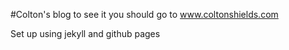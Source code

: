 
#Colton's blog
to see it you should go to  www.coltonshields.com

Set up using jekyll and github pages
